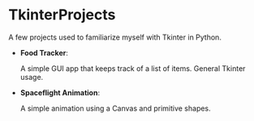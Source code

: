 # TkinterProjects

A few projects used to familiarize myself with Tkinter in Python.

* **Food Tracker**: 

  A simple GUI app that keeps track of a list of items. General Tkinter usage.
* **Spaceflight Animation**: 
  
  A simple animation using a Canvas and primitive shapes.
